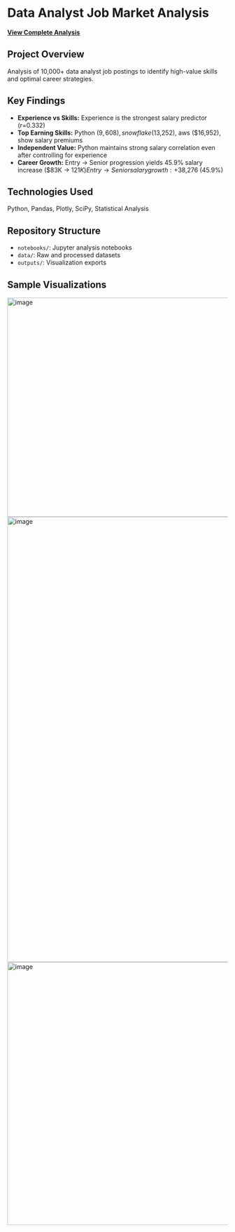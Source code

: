 # Data Analyst Job Market Analysis

**[View Complete Analysis](notebooks/data-analyst-job-market-analysis.ipynb)**

## Project Overview
Analysis of 10,000+ data analyst job postings to identify high-value skills and optimal career strategies.

## Key Findings
- **Experience vs Skills:** Experience is the strongest salary predictor (r=0.332)
- **Top Earning Skills:** Python ($9,608), snowflake($13,252), aws ($16,952),  show salary premiums
- **Independent Value:** Python maintains strong salary correlation even after controlling for experience
- **Career Growth:** Entry → Senior progression yields 45.9% salary increase ($83K → $121K)
Entry → Senior salary growth: +$38,276 (45.9%)

## Technologies Used
Python, Pandas, Plotly, SciPy, Statistical Analysis

## Repository Structure
- `notebooks/`: Jupyter analysis notebooks
- `data/`: Raw and processed datasets
- `outputs/`: Visualization exports

## Sample Visualizations
<img width="700" height="500" alt="image" src="https://github.com/user-attachments/assets/3b990cb4-c675-4de2-b3ae-926c3f9b2692" />
<img width="1123" height="1016" alt="image" src="https://github.com/user-attachments/assets/5ad24a2f-b346-4bf6-afaf-0a0bd83f331d" />
<img width="700" height="600" alt="image" src="https://github.com/user-attachments/assets/0382642c-acef-46f0-98c8-94c6ce011802" />


